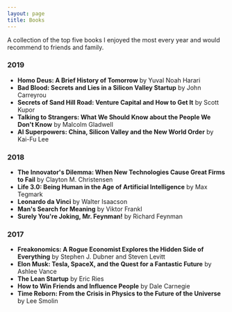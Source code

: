 ```yaml
---
layout: page
title: Books
---
```


A collection of the top five books I enjoyed the most every year and would recommend to friends and family.

### 2019
* **Homo Deus: A Brief History of Tomorrow** by Yuval Noah Harari
* **Bad Blood: Secrets and Lies in a Silicon Valley Startup** by John Carreyrou
* **Secrets of Sand Hill Road: Venture Capital and How to Get It** by Scott Kupor
* **Talking to Strangers: What We Should Know about the People We Don't Know** by Malcolm Gladwell
* **AI Superpowers: China, Silicon Valley and the New World Order** by Kai-Fu Lee

### 2018
* **The Innovator's Dilemma: When New Technologies Cause Great Firms to Fail** by Clayton M. Christensen
* **Life 3.0: Being Human in the Age of Artificial Intelligence** by Max Tegmark
* **Leonardo da Vinci** by Walter Isaacson
* **Man's Search for Meaning** by Viktor Frankl
* **Surely You're Joking, Mr. Feynman!** by Richard Feynman

### 2017
* **Freakonomics: A Rogue Economist Explores the Hidden Side of Everything** by Stephen J. Dubner and Steven Levitt
* **Elon Musk: Tesla, SpaceX, and the Quest for a Fantastic Future** by Ashlee Vance
* **The Lean Startup** by Eric Ries
* **How to Win Friends and Influence People** by Dale Carnegie
* **Time Reborn: From the Crisis in Physics to the Future of the Universe** by Lee Smolin
